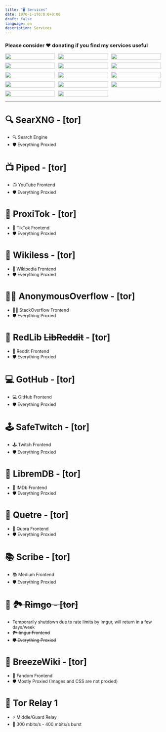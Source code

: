 ```yaml
---
title: "🖥️ Services"
date: 1970-1-1T0:0:0+0:00
draft: false
language: en
description: Services
---
```


### Please consider [❤️ donating](https://r4fo.com/donate) if you find my services useful

<style>
  .grid {
    display: grid;
  grid-template-columns: repeat(3, 1fr);
  grid-gap: 10px;
}

.grid img {
  width: 100%;
}

a { text-decoration: none; }

</style>
<div class="grid">
  <a target="_blank" href="https://search.r4fo.com"><img src="/images/searxng.png" /></a>
  <a target="_blank" href="https://piped.r4fo.com"><img src="/images/piped.webp" /></a>
  <a target="_blank" href="https://proxitok.r4fo.com"><img src="/images/proxitok.png" /></a>
  <a target="_blank" href="https://wikiless.r4fo.com"><img src="/images/wikiless.webp" /></a>
  <a target="_blank" href="https://overflow.r4fo.com"><img src="/images/overflow.png" /></a>
  <a target="_blank" href="https://redlib.r4fo.com"><img src="/images/redlib.png" /></a>
  <a target="_blank" href="https://gothub.r4fo.com"><img src="/images/gothub.png" /></a>
  <a target="_blank" href="https://safetwitch.r4fo.com"><img src="/images/safetwitch.png" /></a>
  <a target="_blank" href="https://libremdb.r4fo.com"><img src="/images/libremdb.png" /></a>
  <a target="_blank" href="https://quetre.r4fo.com"><img src="/images/quetre.png" /></a>
  <a target="_blank" href="https://scribe.r4fo.com"><img src="/images/scribe.png" /></a>
  <a target="_blank" href="https://rimgo.r4fo.com"><img src="/images/rimgo.png" /></a>
  <a target="_blank" href="https://breezewiki.r4fo.com"><img src="/images/breezewiki.png" /></a>
  <a target="_blank" href="https://metrics.torproject.org/rs.html#details/6C336E553CC7E0416EBC8577A7289349B757F6C3"><img src="/images/tor.webp" /></a>
</div>
<hr>

# [🔍 SearXNG](https://search.r4fo.com) - [[tor]](http://search.r4focoma7gu2zdwwcjjad47ysxt634lg73sxmdbkdozanwqslho5ohyd.onion)
- 🔍 Search Engine
- 🛡️ Everything Proxied
# [📺 Piped](https://piped.r4fo.com)   - [[tor]](http://piped.r4focoma7gu2zdwwcjjad47ysxt634lg73sxmdbkdozanwqslho5ohyd.onion)
- 📺 YouTube Frontend
- 🛡️ Everything Proxied
# [📱 ProxiTok](https://proxitok.r4fo.com) - [[tor]](http://proxitok.r4focoma7gu2zdwwcjjad47ysxt634lg73sxmdbkdozanwqslho5ohyd.onion)
- 📱 TikTok Frontend
- 🛡️ Everything Proxied
# [📖 Wikiless](https://wikiless.r4fo.com) - [[tor]](http://wikiless.r4focoma7gu2zdwwcjjad47ysxt634lg73sxmdbkdozanwqslho5ohyd.onion)
- 📖 Wikipedia Frontend
- 🛡️ Everything Proxied
# [👨‍💻 AnonymousOverflow](https://overflow.r4fo.com) - [[tor]](http://overflow.r4focoma7gu2zdwwcjjad47ysxt634lg73sxmdbkdozanwqslho5ohyd.onion)
- 👨‍💻 StackOverflow Frontend
- 🛡️ Everything Proxied
# [👾 RedLib ~~LibReddit~~](https://redlib.r4fo.com) - [[tor]](http://redlib.r4focoma7gu2zdwwcjjad47ysxt634lg73sxmdbkdozanwqslho5ohyd.onion)
- 👾 Reddit Frontend
- 🛡️ Everything Proxied
# [💻 GotHub](https://gothub.r4fo.com) - [[tor]](http://gothub.r4focoma7gu2zdwwcjjad47ysxt634lg73sxmdbkdozanwqslho5ohyd.onion)
- 💻 GitHub Frontend
- 🛡️ Everything Proxied
# [🕹️ SafeTwitch](https://safetwitch.r4fo.com) - [[tor]](http://safetwitch.r4focoma7gu2zdwwcjjad47ysxt634lg73sxmdbkdozanwqslho5ohyd.onion)
- 🕹️ Twitch Frontend
- 🛡️ Everything Proxied
# [🍿 LibremDB](https://libremdb.r4fo.com) - [[tor]](http://libremdb.r4focoma7gu2zdwwcjjad47ysxt634lg73sxmdbkdozanwqslho5ohyd.onion)
- 🍿 IMDb Frontend
- 🛡️ Everything Proxied
# [💬 Quetre](https://quetre.r4fo.com) - [[tor]](http://quetre.r4focoma7gu2zdwwcjjad47ysxt634lg73sxmdbkdozanwqslho5ohyd.onion)
- 💬 Quora Frontend
- 🛡️ Everything Proxied
# [📚 Scribe](https://scribe.r4fo.com) - [[tor]](http://scribe.r4focoma7gu2zdwwcjjad47ysxt634lg73sxmdbkdozanwqslho5ohyd.onion)
- 📚 Medium Frontend
- 🛡️ Everything Proxied
# 🚧 ~~[🏞️ Rimgo](https://rimgo.r4fo.com) - [[tor]](http://rimgo.r4focoma7gu2zdwwcjjad47ysxt634lg73sxmdbkdozanwqslho5ohyd.onion)~~
- Temporarily shutdown due to rate limits by Imgur, will return in a few days/week
- ~~🏞️ Imgur Frontend~~
- ~~🛡️ Everything Proxied~~
# [📒 BreezeWiki](https://breezewiki.r4fo.com) - [[tor]](http://breezewiki.r4focoma7gu2zdwwcjjad47ysxt634lg73sxmdbkdozanwqslho5ohyd.onion)
- 📒 Fandom Frontend
- 🛡️ Mostly Proxied (Images and CSS are not proxied)
# [🧅 Tor Relay 1](https://metrics.torproject.org/rs.html#details/6C336E553CC7E0416EBC8577A7289349B757F6C3)  
- ⚡️ Middle/Guard Relay
- 🛜 300 mbits/s - 400 mbits/s burst